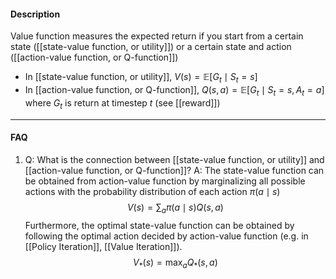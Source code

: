 #### Description
Value function measures the expected return if you start from a certain state ([[state-value function, or utility]]) or a certain state and action ([[action-value function, or Q-function]])

- In [[state-value function, or utility]], $V(s) = \mathbb{E}[G_t \mid S_t = s]$
- In [[action-value function, or Q-function]], $Q(s,a) = \mathbb{E}[G_t \mid S_t = s, A_t = a]$
where $G_t$ is return at timestep $t$ (see [[reward]])

---

#### FAQ
1. Q: What is the connection between [[state-value function, or utility]] and [[action-value function, or Q-function]]?
A: The state-value function can be obtained from action-value function by marginalizing all possible actions with the probability distribution of each action $\pi(a \mid s)$
$$V(s) = \sum_{a} \pi(a \mid s) Q(s,a)$$
Furthermore, the optimal state-value function can be obtained by following the optimal action decided by action-value function (e.g. in [[Policy Iteration]], [[Value Iteration]]).
$$V_{*}(s) = \max_{a} Q_{*}(s,a)$$